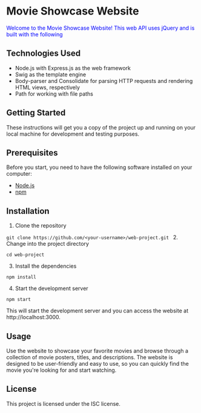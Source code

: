 # Movie Showcase Website
<p style="color: blue;"> Welcome to the Movie Showcase Website! This web API uses jQuery and is built with the following</p>
 

## Technologies Used
- Node.js with Express.js as the web framework
- Swig as the template engine
- Body-parser and Consolidate for parsing HTTP requests and rendering HTML views, respectively
- Path for working with file paths

## Getting Started
These instructions will get you a copy of the project up and running on your local machine for development and testing purposes.


## Prerequisites
Before you start, you need to have the following software installed on your computer:
- [Node.js](https://nodejs.org/en/download/)
- [npm](https://www.npmjs.com/get-npm)

## Installation
1. Clone the repository

`git clone https://github.com/<your-username>/web-project.git
`
2. Change into the project directory

`cd web-project`

3. Install the dependencies

`npm install`

4. Start the development server

`npm start`


This will start the development server and you can access the website at http://localhost:3000.

## Usage

Use the website to showcase your favorite movies and browse through a collection of movie posters, titles, and descriptions. The website is designed to be user-friendly and easy to use, so you can quickly find the movie you're looking for and start watching.


## License
This project is licensed under the ISC license.